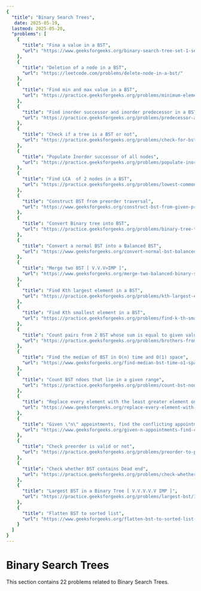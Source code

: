 ```yaml
---
{
  "title": "Binary Search Trees",
   date: 2025-05-19,
  lastmod: 2025-05-20,
  "problems": [
    {
      "title": "Fina a value in a BST",
      "url": "https://www.geeksforgeeks.org/binary-search-tree-set-1-search-and-insertion/"
    },
    {
      "title": "Deletion of a node in a BST",
      "url": "https://leetcode.com/problems/delete-node-in-a-bst/"
    },
    {
      "title": "Find min and max value in a BST",
      "url": "https://practice.geeksforgeeks.org/problems/minimum-element-in-bst/1"
    },
    {
      "title": "Find inorder successor and inorder predecessor in a BST",
      "url": "https://practice.geeksforgeeks.org/problems/predecessor-and-successor/1"
    },
    {
      "title": "Check if a tree is a BST or not",
      "url": "https://practice.geeksforgeeks.org/problems/check-for-bst/1"
    },
    {
      "title": "Populate Inorder successor of all nodes",
      "url": "https://practice.geeksforgeeks.org/problems/populate-inorder-successor-for-all-nodes/1"
    },
    {
      "title": "Find LCA  of 2 nodes in a BST",
      "url": "https://practice.geeksforgeeks.org/problems/lowest-common-ancestor-in-a-bst/1"
    },
    {
      "title": "Construct BST from preorder traversal",
      "url": "https://www.geeksforgeeks.org/construct-bst-from-given-preorder-traversa/"
    },
    {
      "title": "Convert Binary tree into BST",
      "url": "https://practice.geeksforgeeks.org/problems/binary-tree-to-bst/1"
    },
    {
      "title": "Convert a normal BST into a Balanced BST",
      "url": "https://www.geeksforgeeks.org/convert-normal-bst-balanced-bst/"
    },
    {
      "title": "Merge two BST [ V.V.V>IMP ]",
      "url": "https://www.geeksforgeeks.org/merge-two-balanced-binary-search-trees/"
    },
    {
      "title": "Find Kth largest element in a BST",
      "url": "https://practice.geeksforgeeks.org/problems/kth-largest-element-in-bst/1"
    },
    {
      "title": "Find Kth smallest element in a BST",
      "url": "https://practice.geeksforgeeks.org/problems/find-k-th-smallest-element-in-bst/1"
    },
    {
      "title": "Count pairs from 2 BST whose sum is equal to given value \"X\"",
      "url": "https://practice.geeksforgeeks.org/problems/brothers-from-different-root/1"
    },
    {
      "title": "Find the median of BST in O(n) time and O(1) space",
      "url": "https://www.geeksforgeeks.org/find-median-bst-time-o1-space/"
    },
    {
      "title": "Count BST ndoes that lie in a given range",
      "url": "https://practice.geeksforgeeks.org/problems/count-bst-nodes-that-lie-in-a-given-range/1"
    },
    {
      "title": "Replace every element with the least greater element on its right",
      "url": "https://www.geeksforgeeks.org/replace-every-element-with-the-least-greater-element-on-its-right/"
    },
    {
      "title": "Given \"n\" appointments, find the conflicting appointments",
      "url": "https://www.geeksforgeeks.org/given-n-appointments-find-conflicting-appointments/"
    },
    {
      "title": "Check preorder is valid or not",
      "url": "https://practice.geeksforgeeks.org/problems/preorder-to-postorder/0"
    },
    {
      "title": "Check whether BST contains Dead end",
      "url": "https://practice.geeksforgeeks.org/problems/check-whether-bst-contains-dead-end/1"
    },
    {
      "title": "Largest BST in a Binary Tree [ V.V.V.V.V IMP ]",
      "url": "https://practice.geeksforgeeks.org/problems/largest-bst/1"
    },
    {
      "title": "Flatten BST to sorted list",
      "url": "https://www.geeksforgeeks.org/flatten-bst-to-sorted-list-increasing-order/"
    }
  ]
}
---
```

# Binary Search Trees

This section contains 22 problems related to Binary Search Trees.
